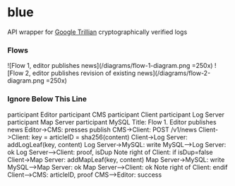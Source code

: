 # blue
API wrapper for [Google Trillian](https://github.com/google/trillian) cryptographically verified logs

### Flows
![Flow 1, editor publishes news](/diagrams/flow-1-diagram.png =250x)
![Flow 2, editor publishes revision of existing news](/diagrams/flow-2-diagram.png =250x)



### Ignore Below This Line
participant Editor
participant CMS
participant Client
participant Log Server
participant Map Server
participant MySQL
Title: Flow 1. Editor publishes news
Editor->CMS: presses publish
CMS->Client: POST /v1/news
Client->Client: key = articleID = sha256(content)
Client->Log Server: addLogLeaf(key, content)
Log Server->MySQL: write
MySQL-->Log Server: ok
Log Server-->Client: proof, isDup
Note right of Client: if isDup=false
Client->Map Server: addMapLeaf(key, content)
Map Server->MySQL: write
MySQL-->Map Server: ok
Map Server-->Client: ok
Note right of Client: endif
Client-->CMS: articleID, proof
CMS-->Editor: success
